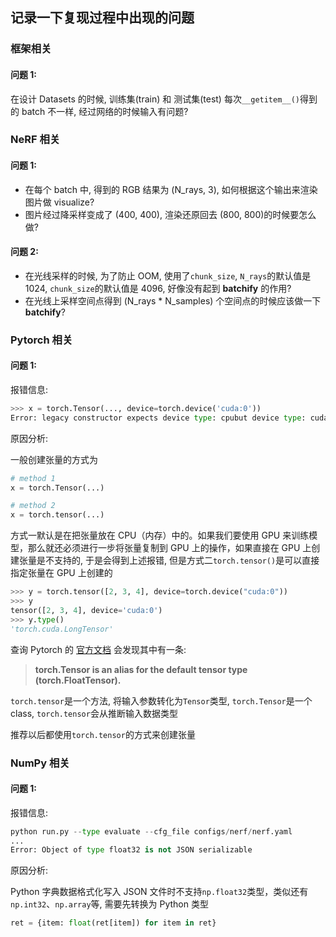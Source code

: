 ## 记录一下复现过程中出现的问题

### 框架相关

#### 问题 1:

在设计 Datasets 的时候, 训练集(train) 和 测试集(test) 每次`__getitem__()`得到的 batch 不一样, 经过网络的时候输入有问题?

### NeRF 相关

#### 问题 1:

- 在每个 batch 中, 得到的 RGB 结果为 (N_rays, 3), 如何根据这个输出来渲染图片做 visualize?
- 图片经过降采样变成了 (400, 400), 渲染还原回去 (800, 800)的时候要怎么做?

#### 问题 2:

- 在光线采样的时候, 为了防止 OOM, 使用了`chunk_size`, `N_rays`的默认值是 1024, `chunk_size`的默认值是 4096, 好像没有起到 **batchify** 的作用?
- 在光线上采样空间点得到 (N_rays * N_samples) 个空间点的时候应该做一下 **batchify**?

### Pytorch 相关

#### 问题 1:

报错信息:
```py
>>> x = torch.Tensor(..., device=torch.device('cuda:0'))
Error: legacy constructor expects device type: cpubut device type: cuda was passed
```

原因分析:

一般创建张量的方式为
```py
# method 1
x = torch.Tensor(...)

# method 2
x = torch.tensor(...)
```

方式一默认是在把张量放在 CPU（内存）中的。如果我们要使用 GPU 来训练模型，那么就还必须进行一步将张量复制到 GPU 上的操作，如果直接在 GPU 上创建张量是不支持的, 于是会得到上述报错, 但是方式二`torch.tensor()`是可以直接指定张量在 GPU 上创建的

```py
>>> y = torch.tensor([2, 3, 4], device=torch.device("cuda:0"))
>>> y
tensor([2, 3, 4], device='cuda:0')
>>> y.type()
'torch.cuda.LongTensor'
```

查询 Pytorch 的 [官方文档](https://pytorch.org/docs/stable/tensors.html) 会发现其中有一条:

> **torch.Tensor is an alias for the default tensor type (torch.FloatTensor).**

`torch.tensor`是一个方法, 将输入参数转化为`Tensor`类型, `torch.Tensor`是一个 class, `torch.tensor`会从推断输入数据类型

推荐以后都使用`torch.tensor`的方式来创建张量

### NumPy 相关

#### 问题 1:

报错信息:

```py
python run.py --type evaluate --cfg_file configs/nerf/nerf.yaml
...
Error: Object of type float32 is not JSON serializable
```

原因分析:

Python 字典数据格式化写入 JSON 文件时不支持`np.float32`类型，类似还有`np.int32`、`np.array`等, 需要先转换为 Python 类型

```py
ret = {item: float(ret[item]) for item in ret}
```
